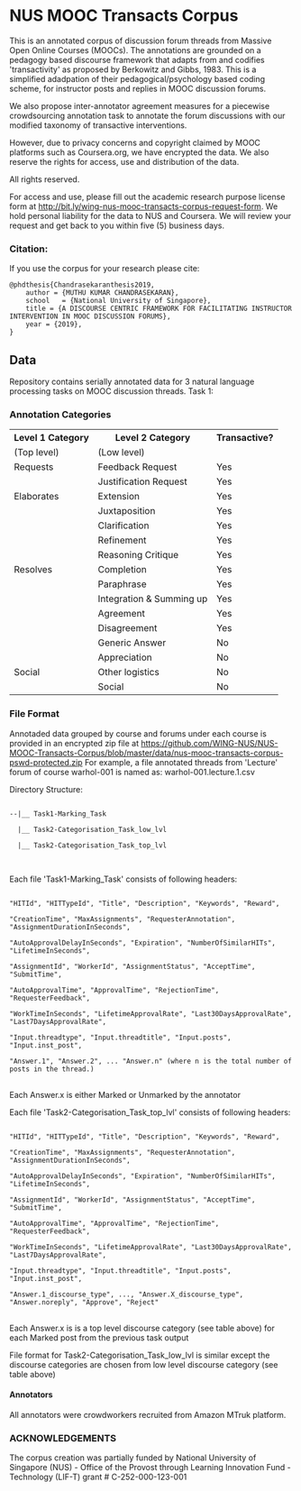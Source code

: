 # NUS MOOC Transacts Corpus
This is an annotated corpus of discussion forum threads from Massive Open Online Courses (MOOCs). The annotations are grounded on a pedagogy based discourse framework that adapts from and codifies 'transactivity' as proposed by Berkowitz and Gibbs, 1983. This is a simplified adadpation of their pedagogical/psychology based coding scheme, for instructor posts and replies in MOOC discussion forums.

We also propose inter-annotator agreement measures for a piecewise crowdsourcing annotation task to annotate the forum discussions with our modified taxonomy of transactive interventions.

However, due to privacy concerns and copyright claimed by MOOC platforms such as Coursera.org, we have encrypted the data. We also reserve the rights for access, use and distribution of the data. 

All rights reserved.

For access and use, please fill out the academic research purpose license form at http://bit.ly/wing-nus-mooc-transacts-corpus-request-form. 
We hold personal liability for the data to NUS and Coursera. We will review your request and get back to you within five (5) business days.

### Citation:

If you use the corpus for your research please cite:

```
@phdthesis{Chandrasekaranthesis2019,
    author = {MUTHU KUMAR CHANDRASEKARAN},
    school   = {National University of Singapore},
    title = {A DISCOURSE CENTRIC FRAMEWORK FOR FACILITATING INSTRUCTOR INTERVENTION IN MOOC DISCUSSION FORUMS},
    year = {2019},
}
```

## Data
Repository contains serially annotated data for 3 natural language processing tasks on MOOC discussion threads. 
Task 1: 

### Annotation Categories

<table>
    <tr>
        <th>Level 1 Category</th>
        <th>Level 2 Category</th>
        <th>Transactive?</th>
    </tr>
    <tr>
        <td> (Top level) </td>
        <td> (Low level) </td>
        <td> </td>
    </tr>
    <tr>
        <td>Requests</td>
        <td>Feedback Request</td>
        <td>Yes</td>
    </tr>
    <tr>
        <td></td>
        <td>Justification Request</td>
        <td>Yes</td>
    </tr>
    <tr>
        <td>Elaborates</td>
        <td>Extension</td>
        <td>Yes</td>
    </tr>
    <tr>
        <td></td>
        <td>Juxtaposition</td>
        <td>Yes</td>
    </tr>
    <tr>
        <td></td>
        <td>Clarification</td>
        <td>Yes</td>
    </tr>
    <tr>
        <td></td>
        <td>Refinement</td>
        <td>Yes</td>
    </tr>
    <tr>
        <td></td>
        <td>Reasoning Critique</td>
        <td>Yes</td>
    </tr>
    <tr>
        <td>Resolves</td>
        <td>Completion</td>
        <td>Yes</td>
    </tr>
    <tr>
        <td></td>
        <td>Paraphrase</td>
        <td>Yes</td>
    </tr>
    <tr>
        <td></td>
        <td>Integration & Summing up</td>
        <td>Yes</td>
    </tr>
    <tr>
        <td></td>
        <td>Agreement</td>
        <td>Yes</td>
    </tr>
    <tr>
        <td></td>
        <td>Disagreement</td>
        <td>Yes</td>
    </tr>
    <tr>
        <td></td>
        <td>Generic Answer</td>
        <td>No</td>
    </tr>
    <tr>
        <td></td>
        <td>Appreciation</td>
        <td>No</td>
    </tr>
    <tr>
        <td>Social</td>
        <td>Other logistics</td>
        <td>No</td>
    </tr>
    <tr>
        <td></td>
        <td>Social</td>
        <td>No</td>
    </tr>
</table>


### File Format
Annotaded data grouped by course and forums under each course is provided in an encrypted zip file at https://github.com/WING-NUS/NUS-MOOC-Transacts-Corpus/blob/master/data/nus-mooc-transacts-corpus-pswd-protected.zip
For example, a file annotated threads from 'Lecture' forum of course warhol-001 is named as: warhol-001.lecture.1.csv

Directory Structure:<br/>
<pre><code>
--|__ Task1-Marking_Task <br/>
  |__ Task2-Categorisation_Task_low_lvl <br/>
  |__ Task2-Categorisation_Task_top_lvl <br/> 
</code> </pre>

Each file 'Task1-Marking_Task' consists of following headers:<br/>
<pre><code>
"HITId", "HITTypeId", "Title", "Description", "Keywords", "Reward", <br/>
"CreationTime", "MaxAssignments", "RequesterAnnotation", "AssignmentDurationInSeconds", <br/> 
"AutoApprovalDelayInSeconds", "Expiration", "NumberOfSimilarHITs", "LifetimeInSeconds", <br/>
"AssignmentId", "WorkerId", "AssignmentStatus", "AcceptTime", "SubmitTime", <br/>
"AutoApprovalTime", "ApprovalTime", "RejectionTime", "RequesterFeedback", <br/> 
"WorkTimeInSeconds", "LifetimeApprovalRate", "Last30DaysApprovalRate", "Last7DaysApprovalRate", <br/>
"Input.threadtype", "Input.threadtitle", "Input.posts", "Input.inst_post", <br/>
"Answer.1", "Answer.2", ... "Answer.n" (where n is the total number of posts in the thread.)
</code> </pre>
Each Answer.x is either Marked or Unmarked by the annotator

Each file 'Task2-Categorisation_Task_top_lvl' consists of following headers:<br/>
<pre><code>
"HITId", "HITTypeId", "Title", "Description", "Keywords", "Reward", <br/>
"CreationTime", "MaxAssignments", "RequesterAnnotation", "AssignmentDurationInSeconds", <br/> 
"AutoApprovalDelayInSeconds", "Expiration", "NumberOfSimilarHITs", "LifetimeInSeconds", <br/>
"AssignmentId", "WorkerId", "AssignmentStatus", "AcceptTime", "SubmitTime", <br/>
"AutoApprovalTime", "ApprovalTime", "RejectionTime", "RequesterFeedback", <br/> 
"WorkTimeInSeconds", "LifetimeApprovalRate", "Last30DaysApprovalRate", "Last7DaysApprovalRate", <br/>
"Input.threadtype", "Input.threadtitle", "Input.posts", "Input.inst_post", <br/>
"Answer.1_discourse_type", ..., "Answer.X_discourse_type", "Answer.noreply", "Approve", "Reject"
</code> </pre>
Each Answer.x is is a top level discourse category (see table above) for each Marked post from the previous task output

File format for Task2-Categorisation_Task_low_lvl is similar except the discourse categories are chosen from low level discourse category (see table above)


#### Annotators
All annotators were crowdworkers recruited from Amazon MTruk platform.

### ACKNOWLEDGEMENTS
The corpus creation was partially funded by National University of Singapore (NUS) - Office of the Provost through Learning Innovation Fund - Technology (LIF-T) grant # C-252-000-123-001
